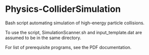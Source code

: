 # Physics-ColliderSimulation
Bash script automating simulation of high-energy particle collisions. 

To use the script, SimulationScanner.sh and input_template.dat are assumed to be in the same directory.

For list of prerequisite programs, see the PDF documentation.
